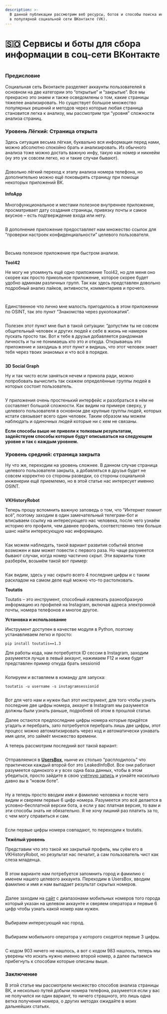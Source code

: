 ```yaml
---
description: >-
  В данной публикации рассмотрим веб ресурсы, ботов и способы поиска информации
  в популярной социальной сети ВКонтакте (VK).
---
```


# 🇸🇴 Сервисы и боты для сбора информации в соц-сети ВКонтакте

<div align="center"><figure><img src="../.gitbook/assets/vk2.jpeg" alt=""><figcaption></figcaption></figure></div>

### Предисловие

Социальная сеть Вконтакте разделяет аккаунты пользователей в основном на две категории это “открытые” и “закрытые”. Все мы прекрасно это знаем и также осведомлены о том, какие страницы тяжелее анализировать. Но существует большое множество популярных решений и методов через которые любая страница становится легка к анализу, мы рассмотрим три “уровня” сложности анализа страниц.

### Уровень Лёгкий: Страница открыта

Здесь ситуация весьма лёгкая, буквально вся информация перед нами, можно абсолютно спокойно брать и анализировать. Из обычного анализа тоже можно достать важную инфу, такую как номер и никнейм (ну это уж совсем легко, но и такие случаи бывают).

<div align="center"><figure><img src="../.gitbook/assets/image-15.png" alt=""><figcaption></figcaption></figure></div>

Довольно лёгкий переход к этапу анализа номера телефона, но дополнительно можно ещё поковырять страницу при помощи некоторых приложений ВК.

#### InfoApp

Многофункциональное и местами полезное внутреннее приложение, просматривает дату создания страницы, привязку почты и самое вкусное – есть подтверждение входа или нету.

<div align="center"><figure><img src="../.gitbook/assets/image-16.png" alt=""><figcaption></figcaption></figure></div>

В дополнение приложение предоставляет нам множество ссылок для “проверки настроек конфиденциальности” целевого пользователя.

<div align="center"><figure><img src="../.gitbook/assets/3.webp" alt=""><figcaption></figcaption></figure></div>

<div align="center"><figure><img src="../.gitbook/assets/5.png" alt=""><figcaption></figcaption></figure></div>

Весьма полезное приложение при быстром анализе.

**Tool42**

Не могу не упомянуть ещё одно приложение Tool42, но для меня оно скорее как просто прикольное приложение, которое скорее будет удобно админам различных групп. Так как здесь представлен довольно подробный анализ лайков, активности, комментариев и прочего.

<div align="center"><figure><img src="../.gitbook/assets/6 (1).png" alt=""><figcaption></figcaption></figure></div>

<div align="center"><figure><img src="../.gitbook/assets/image-20.png" alt=""><figcaption></figcaption></figure></div>

Единственное что лично мне малость пригодилось в этом приложении по OSINT, так это пункт “Знакомства через рукопожатия”.

<div align="center"><figure><img src="../.gitbook/assets/image-21.png" alt=""><figcaption></figcaption></figure></div>

Полезен этот пункт мне был в такой ситуации: “допустим ты не совсем общительный человек и других людей к себе в жизнь не намерен пускать просто так. Вот к тебе в друзья добавляется рандомная личность и ты не понимаешь кто это и откуда. Открываешь это приложение и заходишь в этот пункт и видишь, что этот человек знает тебя через твоих знакомых и что всё в порядке.

<div align="center"><figure><img src="../.gitbook/assets/image-22.png" alt=""><figcaption></figcaption></figure></div>

**3D Social Graph**

Ну и так чисто если заняться нечем и прикола ради, можно попробовать вычислить так скажем определённые группы людей в которых состоит пользователь.

<div align="center"><figure><img src="../.gitbook/assets/image-23.png" alt=""><figcaption></figcaption></figure></div>

У приложения очень простенький интерфейс и разобраться в нём не составляет большой сложности. Как видим на примере сверху, у целевого пользователя в основном две крупные группы людей, которых кстати связывает всего один человек. Таким образом мы можем наблюдать и одиночных людей которые ни с кем не связаны.

**Если способы выше не привели к толковым результатам, задействуем способы которые будут описываться на следующем уровне и так с каждым уровнем.**

### Уровень средний: страница закрыта

Ну что же, переходим на уровень сложнее. В данном случае страница целевого пользователя закрыта, а добавляться в друзья будет не совсем корректно со стороны разведки, со стороны социальной инженерии ещё приемлемо, но в этой статье нас интересует именно OSINT.

<div align="center"><figure><img src="../.gitbook/assets/image-24.png" alt=""><figcaption></figcaption></figure></div>

**VKHistoryRobot**

Теперь прошу вспомнить важную заповедь о том, что “Интернет помнит всё”, поэтому заходим в один замечательный телеграм-бот и вписываем ссылку на интересующего нас человека, после чего узнаём историю его профиля, чем давнее профиль, соответственно тем больше шанс найти интересующую нас информацию.

<div align="center"><figure><img src="../.gitbook/assets/image-25.png" alt=""><figcaption></figcaption></figure></div>

Как можем наблюдать, такой вариант развития событий вполне возможен и вам может повести с первого раза. Но чаще разумеется бывают случаи, когда номер частично скрыт. Эти варианты тоже разберём, возьмём такой вот пример:

<div align="center"><figure><img src="../.gitbook/assets/image-26.png" alt=""><figcaption></figcaption></figure></div>

Как видим, здесь у нас скрыто всего 4 последние цифры и с таким раскладом на самом деле ещё можно что-то растолковать.

**Toutatis**

Toutatis – это инструмент, способный извлекать разнообразную информацию из профилей на Instagram, включая адреса электронной почты, номера телефонов и многое другое.

**Установка и использование**

Инструмент доступен в качестве модуля в Python, поэтому устанавливаем легко и просто:

```
pip install toutatis==1.3
```

Для работы кода, нам потребуется ID сессии в Instagram, заходим разумеется лучше в левый аккаунт, нажимаем F12 и ниже будет представлен пример откуда брать sessionid

<div align="center"><figure><img src="../.gitbook/assets/image-27-1024x173.png" alt=""><figcaption></figcaption></figure></div>

Копируем и вставляем в команду для запуска:

`toutatis -u username -s instagramsessionid`

<div align="center"><figure><img src="../.gitbook/assets/image.jpeg" alt=""><figcaption></figcaption></figure></div>

Вот для чего нам и нужен был этот инструмент, для того чтобы узнать последние две цифры номера, аккаунт в Instagram мы разумеется должны были узнать раньше, подробней об этом в прошлой статье.

Далее остаются предпоследние цифры номера которые придётся угадать и перебрать, зато потребуется перебрать лишь две цифры, этот процесс можно автоматизировать через код и автоматически узнавать имя цели, это займёт множество времени.

А теперь рассмотрим последний вот такой вариант:

<div align="center"><figure><img src="../.gitbook/assets/image-28.png" alt=""><figcaption></figcaption></figure></div>

Отправляемся в [**UsersBox**](https://botiprobiva.top/usersbox/), нынче их столько “расплодилось” что практически каждый второй бот это LeakedInfoBot. Все они работают разумеется одинокого и у всех одна база данных, чтобы в этом убедиться, просто зайдите в свою [учётную запись](../readme/usersbox-moshnyi-tg-bot-probiva.md) и узнайте насколько давно вы в “новом боте”.

<div align="center"><figure><img src="../.gitbook/assets/image-29.png" alt=""><figcaption></figcaption></figure></div>

Ну а теперь просто вводим имя и фамилию человека и после чего видим и сверяем первые 6 цифр номера. Разумеется это всё делается в условно-бесплатной версии бота, а если у вас платная версия, то вам и эти способы знать не обязательно. Я не хочу лишний раз платить за то, с чем могу справиться и сам.

<div align="center"><figure><img src="../.gitbook/assets/image-30.png" alt=""><figcaption></figcaption></figure></div>

Если первые цифры номера совпадают, то переходим к toutatis.

**Тяжёлый уровень**

Представим что это такой же закрытый профиль, мы суём его в VKHistoryRobot, но результат нас печалит, а сам пользователь чист как слеза младенца.

<div align="center"><figure><img src="../.gitbook/assets/image-31.png" alt=""><figcaption></figcaption></figure></div>

В этом варианте нам потребуется запомнить город и фамилию с именем нашего целевого аккаунта. Переходим в UsersBox, вводим фамилию и имя и нам выпадает результат скрытых номеров.

<div align="center"><figure><img src="../.gitbook/assets/image-32.png" alt=""><figcaption></figcaption></figure></div>

Далее заходим на [сайт](https://region-operator.ru/) с диапазонами мобильных номеров того города который указан на целевом аккаунте и сверяем оператора и первые 6 цифр чтобы узнать какой номер нам нужен.

<div align="center"><figure><img src="../.gitbook/assets/image-33.png" alt=""><figcaption></figcaption></figure></div>

Выбираем интересующий нас город.

<div align="center"><figure><img src="../.gitbook/assets/25.png" alt=""><figcaption></figcaption></figure></div>

Выбираем мобильного оператора у которого сходятся первые 3 цифры.

<div align="center"><figure><img src="../.gitbook/assets/26.png" alt=""><figcaption></figcaption></figure></div>

С кодом 903 ничего не нашлось, а вот с кодом 983 нашлось, теперь мы уверены что искать нужно именно второй номер, а далее пытаемся прибегнуть к способам которые описаны выше.

### Заключение

В этой статье мы рассмотрели множество способов анализа страницы ВК, и несколько путей добычи номера телефона, разумеется если у вас не получился ни один вариант, то ничего страшного, это лишь одна ветка получения номера, о других методах ожидайте в моих дальнейших статьях.
